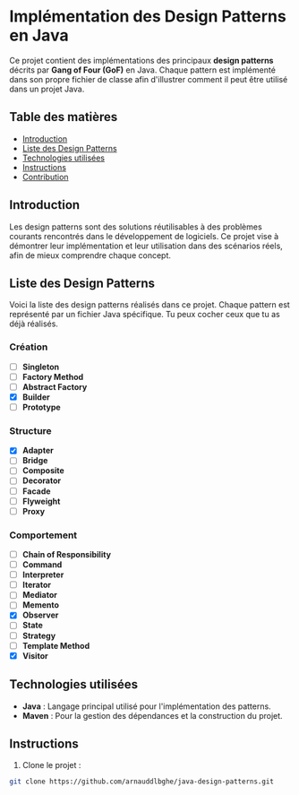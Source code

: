 # Implémentation des Design Patterns en Java

Ce projet contient des implémentations des principaux **design patterns** décrits par **Gang of Four (GoF)** en Java. Chaque pattern est implémenté dans son propre fichier de classe afin d'illustrer comment il peut être utilisé dans un projet Java.

## Table des matières

- [Introduction](#introduction)
- [Liste des Design Patterns](#liste-des-design-patterns)
- [Technologies utilisées](#technologies-utilisées)
- [Instructions](#instructions)
- [Contribution](#contribution)

## Introduction

Les design patterns sont des solutions réutilisables à des problèmes courants rencontrés dans le développement de logiciels. Ce projet vise à démontrer leur implémentation et leur utilisation dans des scénarios réels, afin de mieux comprendre chaque concept.

## Liste des Design Patterns

Voici la liste des design patterns réalisés dans ce projet. Chaque pattern est représenté par un fichier Java spécifique. Tu peux cocher ceux que tu as déjà réalisés.

### Création
- [ ] **Singleton**  
- [ ] **Factory Method**  
- [ ] **Abstract Factory**  
- [X] **Builder**  
- [ ] **Prototype**  

### Structure
- [X] **Adapter**  
- [ ] **Bridge**  
- [ ] **Composite**  
- [ ] **Decorator**  
- [ ] **Facade**  
- [ ] **Flyweight**  
- [ ] **Proxy**  

### Comportement
- [ ] **Chain of Responsibility**  
- [ ] **Command**  
- [ ] **Interpreter**  
- [ ] **Iterator**  
- [ ] **Mediator**  
- [ ] **Memento**  
- [X] **Observer**  
- [ ] **State**  
- [ ] **Strategy**  
- [ ] **Template Method**  
- [X] **Visitor**  

## Technologies utilisées

- **Java** : Langage principal utilisé pour l'implémentation des patterns.
- **Maven** : Pour la gestion des dépendances et la construction du projet.

## Instructions

1. Clone le projet :

```bash
git clone https://github.com/arnauddlbghe/java-design-patterns.git
```
